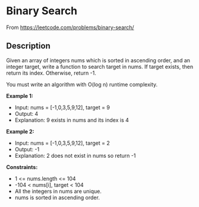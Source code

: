 # Binary Search

From https://leetcode.com/problems/binary-search/

## Description

Given an array of integers nums which is sorted in ascending order, and an integer target, write a function to search target in nums. If target exists, then return its index. Otherwise, return -1.

You must write an algorithm with O(log n) runtime complexity.



**Example 1:**

- Input: nums = [-1,0,3,5,9,12], target = 9
- Output: 4
- Explanation: 9 exists in nums and its index is 4

**Example 2:**

- Input: nums = [-1,0,3,5,9,12], target = 2
- Output: -1
- Explanation: 2 does not exist in nums so return -1


**Constraints:**

- 1 <= nums.length <= 104
- -104 < nums[i], target < 104
- All the integers in nums are unique.
- nums is sorted in ascending order.
